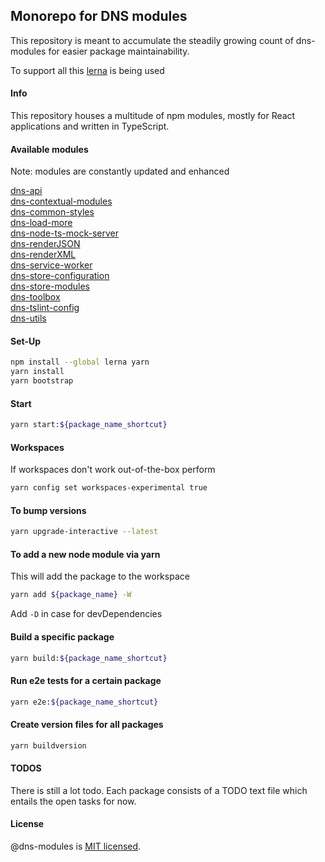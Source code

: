## Monorepo for DNS modules

This repository is meant to accumulate the steadily growing count of dns-modules for easier package maintainability.

To support all this [lerna](https://lernajs.io) is being used

#### Info

This repository houses a multitude of npm modules, mostly for React applications and written in TypeScript.

#### Available modules

Note: modules are constantly updated and enhanced

[dns-api](https://github.com/4iAmAve/dns-modules/tree/master/packages/dns-api/README.md) \
[dns-contextual-modules](https://github.com/4iAmAve/dns-modules/tree/master/packages/dns-contextual-modules/README.md) \
[dns-common-styles](https://github.com/4iAmAve/dns-modules/tree/master/packages/dns-common-styles/README.md) \
[dns-load-more](https://github.com/4iAmAve/dns-modules/tree/master/packages/dns-load-more/README.md) \
[dns-node-ts-mock-server](https://github.com/4iAmAve/dns-modules/tree/master/packages/dns-node-ts-mock-server/README.md) \
[dns-renderJSON](https://github.com/4iAmAve/dns-modules/tree/master/packages/dns-renderJSON/README.md) \
[dns-renderXML](https://github.com/4iAmAve/dns-modules/tree/master/packages/dns-renderXML/README.md) \
[dns-service-worker](https://github.com/4iAmAve/dns-modules/tree/master/packages/dns-service-worker/README.md) \
[dns-store-configuration](https://github.com/4iAmAve/dns-modules/tree/master/packages/dns-store-configuration/README.md) \
[dns-store-modules](https://github.com/4iAmAve/dns-modules/tree/master/packages/dns-store-modules/README.md) \
[dns-toolbox](https://github.com/4iAmAve/dns-modules/tree/master/packages/dns-toolbox/README.md) \
[dns-tslint-config](https://github.com/4iAmAve/dns-modules/tree/master/packages/dns-tslint-config/README.md) \
[dns-utils](https://github.com/4iAmAve/dns-modules/tree/master/packages/dns-utils/README.md)

#### Set-Up

```bash
npm install --global lerna yarn
yarn install
yarn bootstrap
```

#### Start

```bash
yarn start:${package_name_shortcut}
```

#### Workspaces

If workspaces don't work out-of-the-box perform

```bash
yarn config set workspaces-experimental true
```

#### To bump versions

```bash
yarn upgrade-interactive --latest
```

#### To add a new node module via yarn 

This will add the package to the workspace

```bash
yarn add ${package_name} -W
```

Add ```-D``` in case for devDependencies

#### Build a specific package

```bash
yarn build:${package_name_shortcut}
```

#### Run e2e tests for a certain package

```bash
yarn e2e:${package_name_shortcut}
```

#### Create version files for all packages

```bash
yarn buildversion
```

#### TODOS

There is still a lot todo. Each package consists of a TODO text file which entails the open tasks for now.

#### License

@dns-modules is [MIT licensed](./LICENSE).
